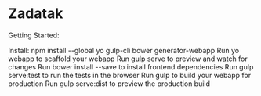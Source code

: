 # Zadatak

Getting Started:

  Install: npm install --global yo gulp-cli bower generator-webapp
  Run yo webapp to scaffold your webapp
  Run gulp serve to preview and watch for changes
  Run bower install --save <package> to install frontend dependencies
  Run gulp serve:test to run the tests in the browser
  Run gulp to build your webapp for production
  Run gulp serve:dist to preview the production build
